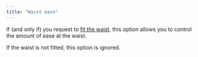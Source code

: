 ```yaml
---
title: "Waist ease"
---
```


If (and only if) you request to [fit the waist](/docs/designs/teagan/options/fitwaist), this option allows you to control the amount of ease at the waist.

If the waist is not fitted, this option is ignored.
